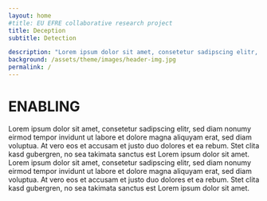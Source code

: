 ```yaml
---
layout: home
#title: EU EFRE collaborative research project 
title: Deception 
subtitle: Detection

description: "Lorem ipsum dolor sit amet, consetetur sadipscing elitr, sed diam nonumy eirmod tempor invidunt ut labore et dolore magna aliquyam erat."
background: /assets/theme/images/header-img.jpg
permalink: /
---
```

# ENABLING
Lorem ipsum dolor sit amet, consetetur sadipscing elitr, sed diam nonumy eirmod tempor invidunt ut labore et dolore magna aliquyam erat, sed diam voluptua. At vero eos et accusam et justo duo dolores et ea rebum. Stet clita kasd gubergren, no sea takimata sanctus est Lorem ipsum dolor sit amet. Lorem ipsum dolor sit amet, consetetur sadipscing elitr, sed diam nonumy eirmod tempor invidunt ut labore et dolore magna aliquyam erat, sed diam voluptua. At vero eos et accusam et justo duo dolores et ea rebum. Stet clita kasd gubergren, no sea takimata sanctus est Lorem ipsum dolor sit amet.